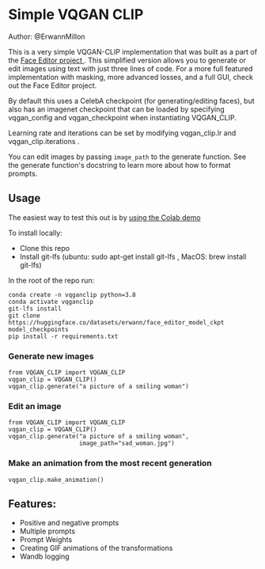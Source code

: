 # Simple VQGAN CLIP

Author: @ErwannMillon 

This is a very simple VQGAN-CLIP implementation that was built as a part of the <a href= "https://github.com/ErwannMillon/face-editor"> Face Editor project </a> . This simplified version allows you to generate or edit images using text with just three lines of code. For a more full featured implementation with masking, more advanced losses, and a full GUI, check out the Face Editor project. 

By default this uses a CelebA checkpoint (for generating/editing faces), but also has an imagenet checkpoint that can be loaded by specifying vqgan_config and vqgan_checkpoint when instantiating VQGAN_CLIP. 

Learning rate and iterations can be set by modifying vqgan_clip.lr and vqgan_clip.iterations . 

You can edit images by passing `image_path` to the generate function. 
See the generate function's docstring to learn more about how to format prompts. 

## Usage
The easiest way to test this out is by <a href="https://colab.research.google.com/drive/1Ez4D1J6-hVkmlXeR5jBPWYyu6CLA9Yor?usp=sharing
">using the Colab demo</a>

To install locally: 
- Clone this repo
- Install git-lfs (ubuntu: sudo apt-get install git-lfs , MacOS: brew install git-lfs) 

In the root of the repo run:

```
conda create -n vqganclip python=3.8
conda activate vqganclip
git-lfs install
git clone https://huggingface.co/datasets/erwann/face_editor_model_ckpt model_checkpoints
pip install -r requirements.txt
```

### Generate new images
```
from VQGAN_CLIP import VQGAN_CLIP
vqgan_clip = VQGAN_CLIP()
vqgan_clip.generate("a picture of a smiling woman")
```

### Edit an image
```
from VQGAN_CLIP import VQGAN_CLIP
vqgan_clip = VQGAN_CLIP()
vqgan_clip.generate("a picture of a smiling woman",
                    image_path="sad_woman.jpg")
```

### Make an animation from the most recent generation
`vqgan_clip.make_animation()`

## Features:
- Positive and negative prompts
- Multiple prompts
- Prompt Weights
- Creating GIF animations of the transformations
- Wandb logging



